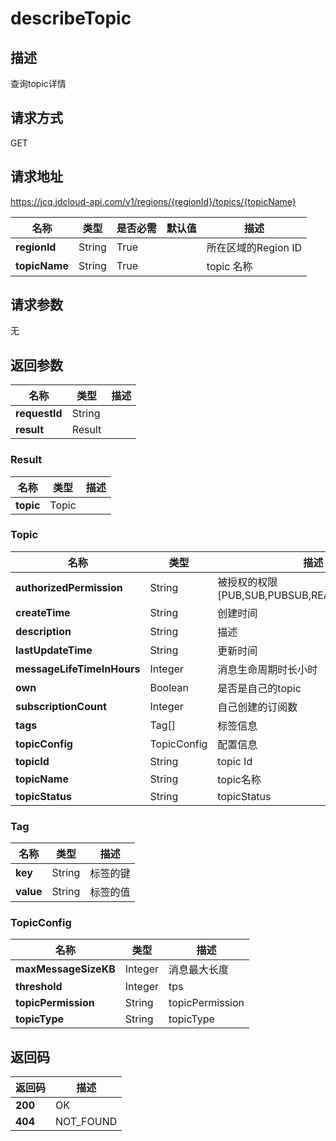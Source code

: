 # describeTopic


## 描述
查询topic详情

## 请求方式
GET

## 请求地址
https://jcq.jdcloud-api.com/v1/regions/{regionId}/topics/{topicName}

|名称|类型|是否必需|默认值|描述|
|---|---|---|---|---|
|**regionId**|String|True| |所在区域的Region ID|
|**topicName**|String|True| |topic 名称|

## 请求参数
无


## 返回参数
|名称|类型|描述|
|---|---|---|
|**requestId**|String| |
|**result**|Result| |

### Result
|名称|类型|描述|
|---|---|---|
|**topic**|Topic| |
### Topic
|名称|类型|描述|
|---|---|---|
|**authorizedPermission**|String|被授权的权限[PUB,SUB,PUBSUB,READ_ONLY,ADMIN]|
|**createTime**|String|创建时间|
|**description**|String|描述|
|**lastUpdateTime**|String|更新时间|
|**messageLifeTimeInHours**|Integer|消息生命周期时长小时|
|**own**|Boolean|是否是自己的topic|
|**subscriptionCount**|Integer|自己创建的订阅数|
|**tags**|Tag[]|标签信息|
|**topicConfig**|TopicConfig|配置信息|
|**topicId**|String|topic Id|
|**topicName**|String|topic名称|
|**topicStatus**|String|topicStatus|
### Tag
|名称|类型|描述|
|---|---|---|
|**key**|String|标签的键|
|**value**|String|标签的值|
### TopicConfig
|名称|类型|描述|
|---|---|---|
|**maxMessageSizeKB**|Integer|消息最大长度|
|**threshold**|Integer|tps|
|**topicPermission**|String|topicPermission|
|**topicType**|String|topicType|

## 返回码
|返回码|描述|
|---|---|
|**200**|OK|
|**404**|NOT_FOUND|
